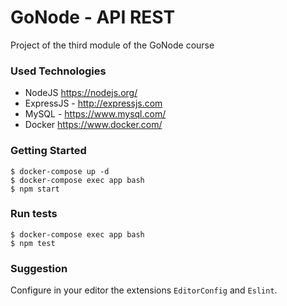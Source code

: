 # GoNode - API REST

Project of the third module of the GoNode course

### Used Technologies
- NodeJS <https://nodejs.org/>
- ExpressJS - <http://expressjs.com>
- MySQL - <https://www.mysql.com/>
- Docker <https://www.docker.com/>

### Getting Started

```
$ docker-compose up -d
$ docker-compose exec app bash
$ npm start
```

### Run tests

```
$ docker-compose exec app bash
$ npm test
```

### Suggestion
Configure in your editor the extensions `EditorConfig` and `Eslint`.
